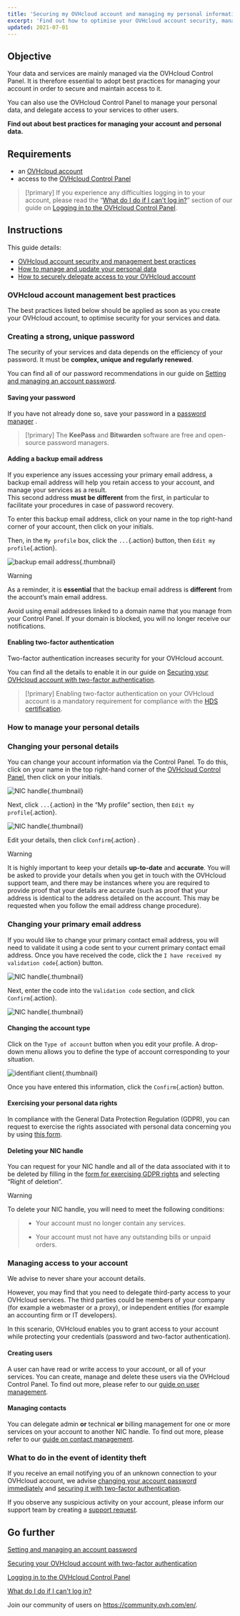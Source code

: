 ```yaml
---
title: 'Securing my OVHcloud account and managing my personal information'
excerpt: 'Find out how to optimise your OVHcloud account security, manage your personal information, and delegate access to your account'
updated: 2021-07-01
---
```


## Objective

Your data and services are mainly managed via the OVHcloud Control Panel.
It is therefore essential to adopt best practices for managing your account in order to secure and maintain access to it.

You can also use the OVHcloud Control Panel to manage your personal data, and delegate access to your services to other users.

**Find out about best practices for managing your account and personal data.**

## Requirements

- an [OVHcloud account](ovhcloud-account-creation1.)
- access to the [OVHcloud Control Panel](https://www.ovh.com/auth/?action=gotomanager&from=https://www.ovh.co.uk/&ovhSubsidiary=GB)

> [!primary]
> If you experience any difficulties logging in to your account, please read the “[What do I do if I can't log in?](ovhcloud-account-login#login-failure.)” section of our guide on [Logging in to the OVHcloud Control Panel](ovhcloud-account-login1.).
>

## Instructions

This guide details:

- [OVHcloud account security and management best practices](#best-practices.)
- [How to manage and update your personal data](#personal-information.)
- [How to securely delegate access to your OVHcloud account](#delegation.)

### OVHcloud account management best practices <a name="best-practices"></a>

The best practices listed below should be applied as soon as you create your OVHcloud account, to optimise security for your services and data.

### Creating a strong, unique password

The security of your services and data depends on the efficiency of your password. It must be **complex, unique and regularly renewed**.

You can find all of our password recommendations in our guide on [Setting and managing an account password](manage-ovh-password1.).

#### Saving your password

If you have not already done so, save your password in a [password manager](manage-ovh-password#use-a-password-manager.) .

> [!primary]
> The **KeePass** and **Bitwarden** software are free and open-source password managers.
>

#### Adding a backup email address <a name="backup-email"></a>

If you experience any issues accessing your primary email address, a backup email address will help you retain access to your account, and manage your services as a result.
<br>This second address **must be different** from the first, in particular to facilitate your procedures in case of password recovery.

To enter this backup email address, click on your name in the top right-hand corner of your account, then click on your initials.

Then, in the `My profile` box, click the `...`{.action} button, then `Edit my profile`{.action}.

![backup email address](edit-profile.png){.thumbnail}

> [!warning]
> As a reminder, it is **essential** that the backup email address is **different** from the account’s main email address.
>
> Avoid using email addresses linked to a domain name that you manage from your Control Panel. If your domain is blocked, you will no longer receive our notifications.
>

#### Enabling two-factor authentication

Two-factor authentication increases security for your OVHcloud account.

You can find all the details to enable it in our guide on [Securing your OVHcloud account with two-factor authentication](secure-ovhcloud-account-with-2fa1.).

> [!primary]
> Enabling two-factor authentication on your OVHcloud account is a mandatory requirement for compliance with the [HDS certification](https://www.ovhcloud.com/en-gb/enterprise/certification-conformity/hds/).

### How to manage your personal details <a name="personal-information"></a>

### Changing your personal details

You can change your account information via the Control Panel. To do this, click on your name in the top right-hand corner of the [OVHcloud Control Panel](https://www.ovh.com/auth/?action=gotomanager&from=https://www.ovh.co.uk/&ovhSubsidiary=GB), then click on your initials.

![NIC handle](newhub2.png){.thumbnail}

Next, click `...`{.action} in the “My profile” section, then `Edit my profile`{.action}.

![NIC handle](nichandle06.png){.thumbnail}

Edit your details, then click `Confirm`{.action} .

> [!warning]
>
> It is highly important to keep your details **up-to-date** and **accurate**. You will be asked to provide your details when you get in touch with the OVHcloud support team, and there may be instances where you are required to provide proof that your details are accurate (such as proof that your address is identical to the address detailed on the account. This may be requested when you follow the email address change procedure).
>

### Changing your primary email address

If you would like to change your primary contact email address, you will need to validate it using a code sent to your current primary contact email address. Once you have received the code, click the `I have received my validation code`{.action} button.

![NIC handle](nichandle07.png){.thumbnail}

Next, enter the code into the `Validation code` section, and click `Confirm`{.action}.

![NIC handle](nichandle08.png){.thumbnail}

#### Changing the account type

Click on the `Type of account` button when you edit your profile. A drop-down menu allows you to define the type of account corresponding to your situation.

![identifiant client](nichandle09.png){.thumbnail}

Once you have entered this information, click the `Confirm`{.action} button.

#### Exercising your personal data rights

In compliance with the General Data Protection Regulation (GDPR), you can request to exercise the rights associated with personal data concerning you by using [this form](https://www.ovh.co.uk/personal-data-protection/exercising-your-rights).

#### Deleting your NIC handle

You can request for your NIC handle and all of the data associated with it to be deleted by filling in the [form for exercising GDPR rights](https://www.ovh.co.uk/personal-data-protection/exercising-your-rights) and selecting “Right of deletion”.

> [!warning]
>
To delete your NIC handle, you will need to meet the following conditions:
>
> - Your account must no longer contain any services.
>
> - Your account must not have any outstanding bills or unpaid orders.
>

### Managing access to your account <a name="delegation"></a>

We advise to never share your account details.

However, you may find that you need to delegate third-party access to your OVHcloud services. The third parties could be members of your company (for example a webmaster or a proxy), or independent entities (for example an accounting firm or IT developers).

In this scenario, OVHcloud enables you to grant access to your account while protecting your credentials (password and two-factor authentication).

#### Creating users

A user can have read or write access to your account, or all of your services. You can create, manage and delete these users via the OVHcloud Control Panel. To find out more, please refer to our [guide on user management](ovhcloud-users-management1.).

#### Managing contacts

You can delegate admin **or** technical **or** billing management for one or more services on your account to another NIC handle. To find out more, please refer to our [guide on contact management](managing_contacts1.).

### What to do in the event of identity theft

If you receive an email notifying you of an unknown connection to your OVHcloud account, we advise [changing your account password immediately](manage-ovh-password#change-your-password.) and [securing it with two-factor authentication](secure-ovhcloud-account-with-2fa1.).

If you observe any suspicious activity on your account, please inform our support team by creating a [support request](https://help.ovhcloud.com/csm?id=csm_get_help).

## Go further

[Setting and managing an account password](manage-ovh-password1.)

[Securing your OVHcloud account with two-factor authentication](secure-ovhcloud-account-with-2fa1.)

[Logging in to the OVHcloud Control Panel](ovhcloud-account-login1.)

[What do I do if I can't log in?](ovhcloud-account-login#login-failure.)

Join our community of users on <https://community.ovh.com/en/>.

